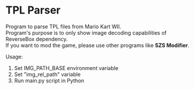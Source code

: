 # TPL Parser

Program to parse TPL files from Mario Kart WII.<br>
Program's purpose is to only show image decoding capabilities of ReverseBox dependency.<br>
If you want to mod the game, please use other programs like <b>SZS Modifier</b>.

Usage:<br>
1. Set IMG_PATH_BASE environment variable
2. Set "img_rel_path" variable
3. Run main.py script in Python
